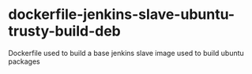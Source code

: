 # dockerfile-jenkins-slave-ubuntu-trusty-build-deb
Dockerfile used to build a base jenkins slave image used to build ubuntu packages
